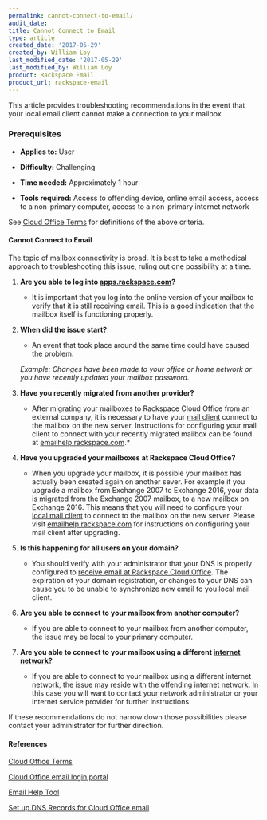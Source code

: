 ```yaml
---
permalink: cannot-connect-to-email/
audit_date:
title: Cannot Connect to Email
type: article
created_date: '2017-05-29'
created_by: William Loy
last_modified_date: '2017-05-29'
last_modified_by: William Loy
product: Rackspace Email
product_url: rackspace-email
---
```

This article provides troubleshooting recommendations in the event that your local email client cannot make a connection to your mailbox.

### Prerequisites

- **Applies to:** User

- **Difficulty:** Challenging

- **Time needed:** Approximately 1 hour

- **Tools required:** Access to offending device, online email access, access to a non-primary computer, access to a non-primary internet network

See [Cloud Office Terms](/how-to/cloud-office-support-terminology/) for definitions of the above criteria.  

#### Cannot Connect to Email

The topic of mailbox connectivity is broad. It is best to take a methodical approach to troubleshooting this issue, ruling out one possibility at a time.

1. **Are you able to log into [apps.rackspace.com](apps.rackspace.com)?**
    - It is important that you log into the online version of your mailbox to verify that it is still receiving email. This is a good indication that the mailbox itself is functioning properly.

2. **When did the issue start?**
    - An event that took place around the same time could have caused the problem.

    *Example: Changes have been made to your office or home network or you have recently updated your mailbox password.*   

3. **Have you recently migrated from another provider?**
    - After migrating your mailboxes to Rackspace Cloud Office from an external company, it is necessary to have your [mail client](/how-to/cloud-office-support-terminology/#cloud-office-terminology) connect to the mailbox on the new server. Instructions for configuring your mail client to connect with your recently migrated mailbox can be found at [emailhelp.rackspace.com](emailhelp.rackspace.com).*

4. **Have you upgraded your mailboxes at Rackspace Cloud Office?**
    - When you upgrade your mailbox, it is possible your mailbox has actually been created again on another sever. For example if you upgrade a mailbox from Exchange 2007 to Exchange 2016, your data is migrated from the Exchange 2007 mailbox, to a new mailbox on Exchange 2016. This means that you will need to configure your [local mail client](/how-to/cloud-office-support-terminology/#cloud-office-terminology) to connect to the mailbox on the new server. Please visit [emailhelp.rackspace.com](emailhelp.rackspace.com) for instructions on configuring your mail client after upgrading.

5. **Is this happening for all users on your domain?**
    - You should verify with your administrator that your DNS is properly configured to [receive email at Rackspace Cloud Office](/how-to/set-up-dns-records-for-cloud-office-email/). The expiration of your domain registration, or changes to your DNS can cause you to be unable to synchronize new email to you local mail client.

6. **Are you able to connect to your mailbox from another computer?**
    - If you are able to connect to your mailbox from another computer, the issue may be local to your primary computer.

7. **Are you able to connect to your mailbox using a different [internet network](/how-to/cloud-office-support-terminology/#cloud-office-terminology)?**
    - If you are able to connect to your mailbox using a different internet network, the issue may reside with the offending internet network. In this case you will want to contact your network administrator or your internet service provider for further instructions.

If these recommendations do not narrow down those possibilities please contact your administrator for further direction.

#### References

[Cloud Office Terms](/how-to/cloud-office-support-terminology/)

[Cloud Office email login portal](apps.rackspace.com)

[Email Help Tool](emailhelp.rackspace.com)

[Set up DNS Records for Cloud Office email]((/how-to/set-up-dns-records-for-cloud-office-email/))
